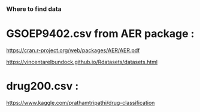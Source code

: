 ### Where to find data 

# GSOEP9402.csv from AER package :

https://cran.r-project.org/web/packages/AER/AER.pdf

https://vincentarelbundock.github.io/Rdatasets/datasets.html


# drug200.csv :

https://www.kaggle.com/prathamtripathi/drug-classification


